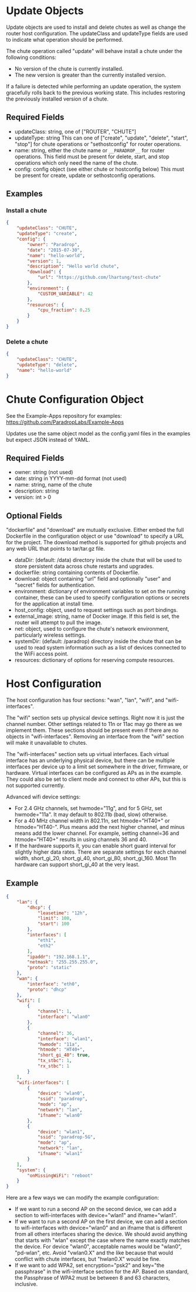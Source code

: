 Update Objects
==============

Update objects are used to install and delete chutes as well as change
the router host configuration.  The updateClass and updateType fields
are used to indicate what operation should be performed.

The chute operation called "update" will behave install a chute under
the following conditions:
- No version of the chute is currently installed.
- The new version is greater than the currently installed version.

If a failure is detected while performing an update operation, the system
gracefully rolls back to the previous working state.  This includes restoring
the previously installed version of a chute.

Required Fields
---------------

- updateClass: string, one of ["ROUTER", "CHUTE"]
- updateType: string
  This can one of ["create", "update", "delete", "start", "stop"] for
  chute operations or "sethostconfig" for router operations.
- name: string, either the chute name or `__PARADROP__` for router operations.
  This field must be present for delete, start, and stop operations which only
  need the name of the chute.
- config: config object (see either chute or hostconfig below)
  This must be present for create, update or sethostconfig operations.

Examples
--------

### Install a chute

```json
{
    "updateClass": "CHUTE",
    "updateType": "create",
    "config": {
        "owner": "Paradrop",
        "date": "2015-07-30",
        "name": "hello-world",
        "version": 1,
        "description": "Hello world chute",
        "download": {
            "url": "https://github.com/lhartung/test-chute"
        },
        "environment": {
            "CUSTOM_VARIABLE": 42
        },
        "resources": {
            "cpu_fraction": 0.25
        }
    }
}
```

### Delete a chute

```json
{
    "updateClass": "CHUTE",
    "updateType": "delete",
    "name": "hello-world"
}
```

Chute Configuration Object
==========================

See the Example-Apps repository for examples:
https://github.com/ParadropLabs/Example-Apps

Updates use the same object model as the config.yaml files in the examples
but expect JSON instead of YAML.

Required Fields
---------------

- owner: string (not used)
- date: string in YYYY-mm-dd format (not used)
- name: string, name of the chute
- description: string
- version: int > 0

Optional Fields
---------------

"dockerfile" and "download" are mutually exclusive.  Either embed the
full Dockerfile in the configuration object or use "download" to specify
a URL for the project.  The download method is supported for github
projects and any web URL that points to tar/tar.gz file.

- dataDir: (default: /data) directory inside the chute that will be used
  to store persistent data across chute restarts and upgrades.
- dockerfile: string containing contents of Dockerfile.
- download: object containing "url" field and optionally "user" and
  "secret" fields for authentication.
- environment: dictionary of environment variables to set on
  the running container, these can be used to specify configuration
  options or secrets for the application at install time.
- host_config: object, used to request settings such as port bindings.
- external_image: string, name of Docker image.  If this field is set, the
  router will attempt to pull the image.
- net: object, used to configure the chute's network environment,
  particularly wireless settings.
- systemDir: (default: /paradrop) directory inside the chute that can
  be used to read system information such as a list of devices connected
  to the WiFi access point.
- resources: dictionary of options for reserving compute resources.

Host Configuration
==================

The host configuration has four sections: "wan", "lan", "wifi", and
"wifi-interfaces".

The "wifi" section sets up physical device settings.  Right now it is
just the channel number.  Other settings related to 11n or 11ac may go
there as we implement them.  These sections should be present even
if there are no objects in "wifi-interfaces".  Removing an interface
from the "wifi" section will make it unavailable to chutes.

The "wifi-interfaces" section sets up virtual interfaces.  Each virtual
interface has an underlying physical device, but there can be multiple
interfaces per device up to a limit set somewhere in the driver,
firmware, or hardware.  Virtual interfaces can be configured as APs as
in the example. They could also be set to client mode and connect to
other APs, but this is not supported currently.

Advanced wifi device settings:
- For 2.4 GHz channels, set hwmode="11g", and for 5 GHz, set hwmode="11a".
It may default to 802.11b (bad, slow) otherwise.
- For a 40 MHz channel width in 802.11n, set htmode="HT40+" or htmode="HT40-".
Plus means add the next higher channel, and minus means add the lower channel.
For example, setting channel=36 and htmode="HT40+" results in using
channels 36 and 40.
- If the hardware supports it, you can enable short guard interval
for slightly higher data rates.  There are separate settings for each
channel width, short_gi_20, short_gi_40, short_gi_80, short_gi_160.
Most 11n hardware can support short_gi_40 at the very least.

Example
-------

```json
{
    "lan": {
        "dhcp": {
            "leasetime": "12h",
            "limit": 100,
            "start": 100
        },
        "interfaces": [
            "eth1",
            "eth2"
        ],
        "ipaddr": "192.168.1.1",
        "netmask": "255.255.255.0",
        "proto": "static"
    },
    "wan": {
        "interface": "eth0",
        "proto": "dhcp"
    },
    "wifi": [
        {
            "channel": 1,
            "interface": "wlan0"
        },
        {
            "channel": 36,
            "interface": "wlan1",
            "hwmode": "11a",
            "htmode": "HT40+",
            "short_gi_40": true,
            "tx_stbc": 1,
            "rx_stbc": 1
        }
    ],
    "wifi-interfaces": [
        {
            "device": "wlan0",
            "ssid": "paradrop",
            "mode": "ap",
            "network": "lan",
            "ifname": "wlan0"
        },
        {
            "device": "wlan1",
            "ssid": "paradrop-5G",
            "mode": "ap",
            "network": "lan",
            "ifname": "wlan1"
        }
    ],
    "system": {
        "onMissingWiFi": "reboot"
    }
}
```

Here are a few ways we can modify the example configuration:
- If we want to run a second AP on the second device, we can add a
  section to wifi-interfaces with device="wlan1" and ifname="wlan1".
- If we want to run a second AP on the first device, we can add a
  section to wifi-interfaces with device="wlan0" and an ifname that is
  different from all others interfaces sharing the device.
  We should avoid anything that starts with "wlan" except the case
  where the name exactly matches the device.
  For device "wlan0", acceptable names would be "wlan0", "pd-wlan", etc.
  Avoid "vwlan0.X" and the like because that would conflict with chute interfaces,
  but "hwlan0.X" would be fine.
- If we want to add WPA2, set encryption="psk2" and key="the passphrase"
  in the wifi-interface section for the AP.
  Based on standard, the Passphrase of WPA2 must be between 8 and 63 characters, inclusive.
